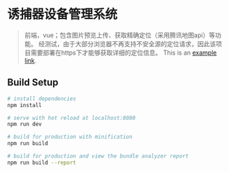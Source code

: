 # 诱捕器设备管理系统

> 前端，vue；包含图片预览上传、获取精确定位（采用腾讯地图api）等功能。
> 经测试，由于大部分浏览器不再支持不安全源的定位请求，因此该项目需要部署在https下才能够获取详细的定位信息。
> This is an [example link](https://www.uncleLorin.cn/ "https://www.uncleLorin.cn/").
## Build Setup

``` bash
# install dependencies
npm install

# serve with hot reload at localhost:8080
npm run dev

# build for production with minification
npm run build

# build for production and view the bundle analyzer report
npm run build --report
```

